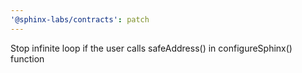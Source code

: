 ```yaml
---
'@sphinx-labs/contracts': patch
---
```


Stop infinite loop if the user calls safeAddress() in configureSphinx() function
